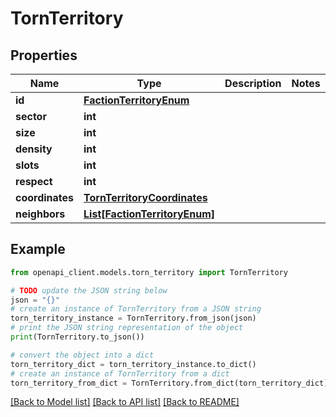 # TornTerritory


## Properties

Name | Type | Description | Notes
------------ | ------------- | ------------- | -------------
**id** | [**FactionTerritoryEnum**](FactionTerritoryEnum.md) |  | 
**sector** | **int** |  | 
**size** | **int** |  | 
**density** | **int** |  | 
**slots** | **int** |  | 
**respect** | **int** |  | 
**coordinates** | [**TornTerritoryCoordinates**](TornTerritoryCoordinates.md) |  | 
**neighbors** | [**List[FactionTerritoryEnum]**](FactionTerritoryEnum.md) |  | 

## Example

```python
from openapi_client.models.torn_territory import TornTerritory

# TODO update the JSON string below
json = "{}"
# create an instance of TornTerritory from a JSON string
torn_territory_instance = TornTerritory.from_json(json)
# print the JSON string representation of the object
print(TornTerritory.to_json())

# convert the object into a dict
torn_territory_dict = torn_territory_instance.to_dict()
# create an instance of TornTerritory from a dict
torn_territory_from_dict = TornTerritory.from_dict(torn_territory_dict)
```
[[Back to Model list]](../README.md#documentation-for-models) [[Back to API list]](../README.md#documentation-for-api-endpoints) [[Back to README]](../README.md)


